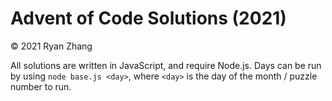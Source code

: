 # Advent of Code Solutions (2021)

&copy; 2021 Ryan Zhang

All solutions are written in JavaScript, and require Node.js. Days can be run by using `node base.js <day>`, where `<day>` is the day of the month / puzzle number to run.